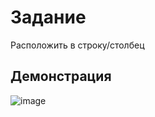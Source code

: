 # Задание
Расположить в строку/столбец
## Демонстрация
![image](https://github.com/vladnov138/qml/assets/113700660/71a1d7bf-cc30-4498-b5ab-141b22146036)
